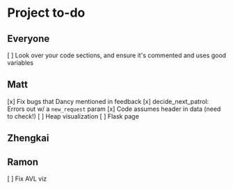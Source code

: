 # Project to-do

## Everyone
[ ] Look over your code sections, and ensure it's commented and uses good variables

## Matt
[x] Fix bugs that Dancy mentioned in feedback
	[x] decide_next_patrol: Errors out w/ a `new_request` param
	[x] Code assumes header in data (need to check!)
[ ] Heap visualization
[ ] Flask page

## Zhengkai

## Ramon
[ ] Fix AVL viz